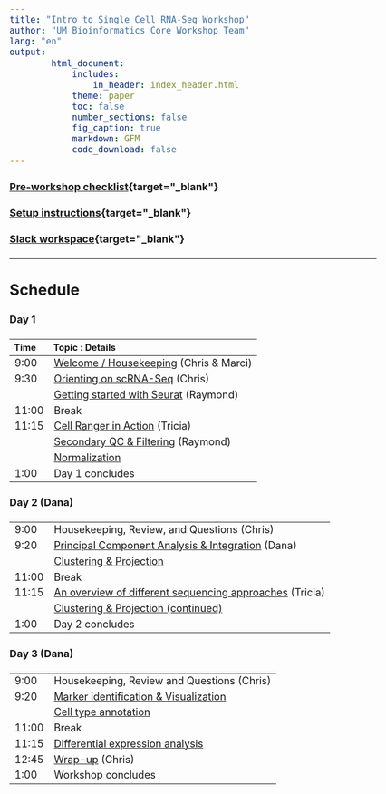 ```yaml
---
title: "Intro to Single Cell RNA-Seq Workshop"
author: "UM Bioinformatics Core Workshop Team"
lang: "en"
output:
        html_document:
            includes:
                in_header: index_header.html
            theme: paper
            toc: false
            number_sections: false
            fig_caption: true
            markdown: GFM
            code_download: false
---
```


<style type="text/css">

body, td {
   font-size: 18px;
}
</style>

#### [Pre-workshop checklist](workshop_setup/preworkshop_checklist.html){target="_blank"}

#### [Setup instructions](workshop_setup/setup_instructions.html){target="_blank"}

#### [Slack workspace](https://umbioinfcoreworkshops.slack.com){target="_blank"}

---

## Schedule

#### Day 1
| Time | Topic : Details |
| :---  | :---- |
|  9:00 | [Welcome / Housekeeping](workshop_intro.html) (Chris & Marci) |
|  9:30 | [Orienting on scRNA-Seq](00A-OrientingOnScRNASeq.html) (Chris) |
|       | [Getting started with Seurat](01-GettingStarted.html) (Raymond) |
| 11:00 | Break |
| 11:15 | [Cell Ranger in Action](00B-CellRangerInAction.html) (Tricia) |
|      | [Secondary QC & Filtering](02-QCandFiltering.html) (Raymond) |
|      | [Normalization](03-Normalization.html) |
| 1:00 | Day 1 concludes |

#### Day 2 (Dana)
| | |
| :---  | :---- |
| 9:00 | Housekeeping, Review, and Questions (Chris) |
| 9:20 | [Principal Component Analysis & Integration](04-PCAandIntegration.html) (Dana) |
|      | [Clustering & Projection](05-ProjectionAndClustering.html) |
| 11:00 | Break |
| 11:15 | [An overview of different sequencing approaches](IntroSingleCellApproaches.pdf) (Tricia) |
|      | [Clustering & Projection (continued)](05-ProjectionAndClustering.html) | 
| 1:00 | Day 2 concludes |

#### Day 3 (Dana)
| | |
| :---  | :---- |
| 9:00 | Housekeeping, Review and Questions (Chris) |
| 9:20 | [Marker identification & Visualization](06-MarkerVisualization.html)
|       | [Cell type annotation](07-CellTypeAnnos.html) |
| 11:00 | Break |
| 11:15 | [Differential expression analysis](08-DifferentialExpression.html) |
| 12:45 | [Wrap-up](workshop_wrap_up.html) (Chris) |
| 1:00 | Workshop concludes |
